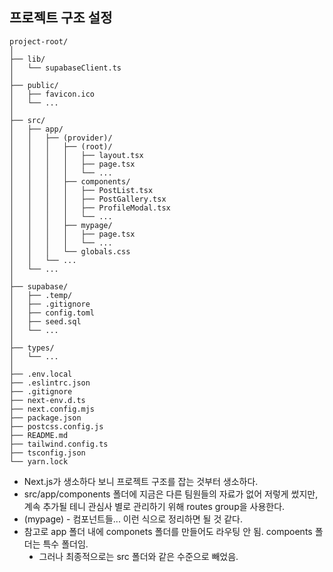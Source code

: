 <h2 data-ke-size="size26">프로젝트 구조 설정</h2>
<pre id="code_1720452103965" class="typescript" data-ke-language="typescript" data-ke-type="codeblock"><code>project-root/
│
├── lib/
│   └── supabaseClient.ts
│
├── public/
│   ├── favicon.ico
│   └── ...
│
├── src/
│   ├── app/
│   │   ├── (provider)/
│   │   │   ├── (root)/
│   │   │   │   ├── layout.tsx
│   │   │   │   ├── page.tsx
│   │   │   │   └── ...
│   │   │   ├── components/
│   │   │   │   ├── PostList.tsx
│   │   │   │   ├── PostGallery.tsx
│   │   │   │   ├── ProfileModal.tsx
│   │   │   │   └── ...
│   │   │   ├── mypage/
│   │   │   │   ├── page.tsx
│   │   │   │   └── ...
│   │   │   └── globals.css
│   │   └── ...
│   └── ...
│
├── supabase/
│   ├── .temp/
│   ├── .gitignore
│   ├── config.toml
│   ├── seed.sql
│   └── ...
│
├── types/
│   └── ...
│
├── .env.local
├── .eslintrc.json
├── .gitignore
├── next-env.d.ts
├── next.config.mjs
├── package.json
├── postcss.config.js
├── README.md
├── tailwind.config.ts
├── tsconfig.json
└── yarn.lock</code></pre>
<ul style="list-style-type: disc;" data-ke-list-type="disc">
<li>Next.js가 생소하다 보니 프로젝트 구조를 잡는 것부터 생소하다.</li>
<li>src/app/components 폴더에 지금은 다른 팀원들의 자료가 없어 저렇게 썼지만, 계속 추가될 테니 관심사 별로 관리하기 위해 routes group을 사용한다.</li>
<li>(mypage) - 컴포넌트들... 이런 식으로 정리하면 될 것 같다.</li>
<li>참고로 app 폴더 내에 componets 폴더를 만들어도 라우팅 안 됨. compoents 폴더는 특수 폴더임.
<ul style="list-style-type: disc;" data-ke-list-type="disc">
<li>그러나 최종적으로는 src 폴더와 같은 수준으로 빼었음.</li>
</ul>
</li>
</ul>
